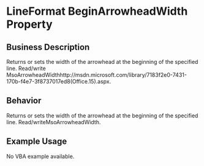 # LineFormat BeginArrowheadWidth Property

## Business Description
Returns or sets the width of the arrowhead at the beginning of the specified line. Read/write MsoArrowheadWidthhttp://msdn.microsoft.com/library/7183f2e0-7431-170b-f4e7-3f8737017ed8(Office.15).aspx.

## Behavior
Returns or sets the width of the arrowhead at the beginning of the specified line. Read/writeMsoArrowheadWidth.

## Example Usage
No VBA example available.
